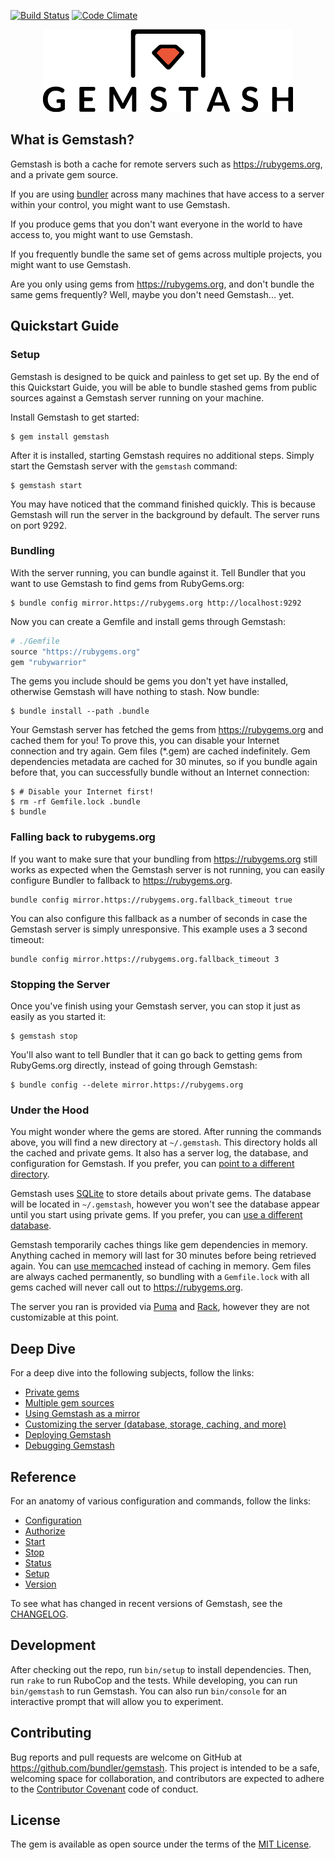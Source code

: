 [![Build Status](https://travis-ci.org/bundler/gemstash.svg?branch=master)](https://travis-ci.org/bundler/gemstash)
[![Code Climate](https://codeclimate.com/github/bundler/gemstash/badges/gpa.svg)](https://codeclimate.com/github/bundler/gemstash)

<p align="center"><img src="gemstash.png" /></p>

## What is Gemstash?

Gemstash is both a cache for remote servers such as https://rubygems.org, and a
private gem source.

If you are using [bundler](http://bundler.io/) across many machines that have
access to a server within your control, you might want to use Gemstash.

If you produce gems that you don't want everyone in the world to have access to,
you might want to use Gemstash.

If you frequently bundle the same set of gems across multiple projects, you
might want to use Gemstash.

Are you only using gems from https://rubygems.org, and don't bundle the same
gems frequently? Well, maybe you don't need Gemstash... yet.

## Quickstart Guide

### Setup

Gemstash is designed to be quick and painless to get set up. By the end of this
Quickstart Guide, you will be able to bundle stashed gems from public sources
against a Gemstash server running on your machine.

Install Gemstash to get started:

```
$ gem install gemstash
```

After it is installed, starting Gemstash requires no additional steps. Simply
start the Gemstash server with the `gemstash` command:

```
$ gemstash start
```

You may have noticed that the command finished quickly. This is because Gemstash
will run the server in the background by default. The server runs on port 9292.

### Bundling

With the server running, you can bundle against it. Tell Bundler that you want
to use Gemstash to find gems from RubyGems.org:

```
$ bundle config mirror.https://rubygems.org http://localhost:9292
```

Now you can create a Gemfile and install gems through Gemstash:

```ruby
# ./Gemfile
source "https://rubygems.org"
gem "rubywarrior"
```

The gems you include should be gems you don't yet have installed,
otherwise Gemstash will have nothing to stash. Now bundle:

```
$ bundle install --path .bundle
```

Your Gemstash server has fetched the gems from https://rubygems.org and cached
them for you! To prove this, you can disable your Internet connection and try
again. Gem files (*.gem) are cached indefinitely. Gem dependencies metadata are
cached for 30 minutes, so if you bundle again before that, you can successfully
bundle without an Internet connection:

```
$ # Disable your Internet first!
$ rm -rf Gemfile.lock .bundle
$ bundle
```

### Falling back to rubygems.org

If you want to make sure that your bundling from https://rubygems.org still
works as expected when the Gemstash server is not running, you can easily
configure Bundler to fallback to https://rubygems.org.

```
bundle config mirror.https://rubygems.org.fallback_timeout true
```

You can also configure this fallback as a number of seconds in case the Gemstash
server is simply unresponsive.
This example uses a 3 second timeout:

```
bundle config mirror.https://rubygems.org.fallback_timeout 3
```

### Stopping the Server

Once you've finish using your Gemstash server, you can stop it just as easily as
you started it:

```
$ gemstash stop
```

You'll also want to tell Bundler that it can go back to getting gems from
RubyGems.org directly, instead of going through Gemstash:

```
$ bundle config --delete mirror.https://rubygems.org
```

### Under the Hood

You might wonder where the gems are stored. After running the commands above,
you will find a new directory at `~/.gemstash`. This directory holds all the
cached and private gems. It also has a server log, the database, and
configuration for Gemstash. If you prefer, you can [point to a different
directory](docs/config.md#files).

Gemstash uses [SQLite](https://www.sqlite.org/) to store details about private
gems. The database will be located in `~/.gemstash`, however you won't see the
database appear until you start using private gems. If you prefer, you can [use
a different database](docs/config.md#database).

Gemstash temporarily caches things like gem dependencies in memory. Anything
cached in memory will last for 30 minutes before being retrieved again. You can
[use memcached](docs/config.md#cache) instead of caching in memory. Gem files
are always cached permanently, so bundling with a `Gemfile.lock` with all gems
cached will never call out to https://rubygems.org.

The server you ran is provided via [Puma](http://puma.io/) and
[Rack](http://rack.github.io/), however they are not customizable at this point.

## Deep Dive

For a deep dive into the following subjects, follow the links:
* [Private gems](docs/private_gems.md)
* [Multiple gem sources](docs/multiple_sources.md)
* [Using Gemstash as a mirror](docs/mirror.md)
* [Customizing the server (database, storage, caching, and more)](docs/config.md)
* [Deploying Gemstash](docs/deploy.md)
* [Debugging Gemstash](docs/debug.md)

## Reference

For an anatomy of various configuration and commands, follow the links:
* [Configuration](docs/reference.md#configuration)
* [Authorize](docs/reference.md#authorize)
* [Start](docs/reference.md#start)
* [Stop](docs/reference.md#stop)
* [Status](docs/reference.md#status)
* [Setup](docs/reference.md#setup)
* [Version](docs/reference.md#version)

To see what has changed in recent versions of Gemstash, see the
[CHANGELOG](CHANGELOG.md).

## Development

After checking out the repo, run `bin/setup` to install dependencies. Then, run
`rake` to run RuboCop and the tests. While developing, you can run
`bin/gemstash` to run Gemstash. You can also run `bin/console` for an
interactive prompt that will allow you to experiment.

## Contributing

Bug reports and pull requests are welcome on GitHub at
https://github.com/bundler/gemstash. This project is intended to be a safe,
welcoming space for collaboration, and contributors are expected to adhere to
the [Contributor Covenant](CODE_OF_CONDUCT.md) code of conduct.

## License

The gem is available as open source under the terms of the
[MIT License](http://opensource.org/licenses/MIT).
